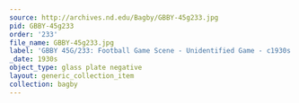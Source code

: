 ```yaml
---
source: http://archives.nd.edu/Bagby/GBBY-45g233.jpg
pid: GBBY-45g233
order: '233'
file_name: GBBY-45g233.jpg
label: 'GBBY 45G/233: Football Game Scene - Unidentified Game - c1930s'
_date: 1930s
object_type: glass plate negative
layout: generic_collection_item
collection: bagby
---
```

